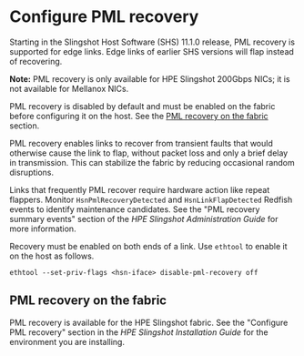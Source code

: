 # Configure PML recovery

Starting in the Slingshot Host Software (SHS) 11.1.0 release, PML recovery is supported for edge links. Edge links of earlier SHS versions will flap instead of recovering.

**Note:** PML recovery is only available for HPE Slingshot 200Gbps NICs; it is not available for Mellanox NICs.

PML recovery is disabled by default and must be enabled on the fabric before configuring it on the host. See the [PML recovery on the fabric](#./pml-recovery-on-the-fabric) section.

PML recovery enables links to recover from transient faults that would otherwise cause the link to flap, without packet loss and only a brief delay in transmission. This can stabilize the fabric by reducing occasional random disruptions.

Links that frequently PML recover require hardware action like repeat flappers. Monitor `HsnPmlRecoveryDetected` and `HsnLinkFlapDetected` Redfish events to identify maintenance candidates.
See the "PML recovery summary events" section of the _HPE Slingshot Administration Guide_ for more information.

Recovery must be enabled on both ends of a link. Use `ethtool` to enable it on the host as follows.

```screen
ethtool --set-priv-flags <hsn-iface> disable-pml-recovery off
```

## PML recovery on the fabric

PML recovery is available for the HPE Slingshot fabric.
See the "Configure PML recovery" section in the _HPE Slingshot Installation Guide_ for the environment you are installing.

